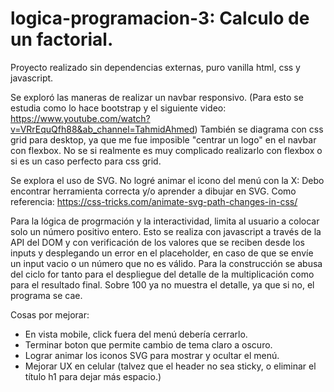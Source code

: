 # logica-programacion-3: Calculo de un factorial.

Proyecto realizado sin dependencias externas, puro vanilla html, css y javascript.

Se exploró las maneras de realizar un navbar responsivo. (Para esto se estudia como lo hace bootstrap y el siguiente video: https://www.youtube.com/watch?v=VRrEquQfh88&ab_channel=TahmidAhmed) También se diagrama con css grid para desktop, ya que me fue imposible "centrar un logo" en el navbar con flexbox. No se si realmente es muy complicado realizarlo con flexbox o si es un caso perfecto para css grid.

Se explora el uso de SVG. No logré animar el icono del menú con la X: Debo encontrar herramienta correcta y/o aprender a dibujar en SVG.
Como referencia: https://css-tricks.com/animate-svg-path-changes-in-css/

Para la lógica de progrmación y la interactividad, limita al usuario a colocar solo un número positivo entero. Esto se realiza con javascript a través de la API del DOM y con verificación de los valores que se reciben desde los inputs y desplegando un error en el placeholder, en caso de que se envíe un input vacio o un número que no es válido. Para la construcción se abusa del ciclo for tanto para el despliegue del detalle de la multiplicación como para el resultado final. Sobre 100 ya no muestra el detalle, ya que si no, el programa se cae.

Cosas por mejorar: 
* En vista mobile, click fuera del menú debería cerrarlo.
* Terminar boton que permite cambio de tema claro a oscuro.
* Lograr animar los iconos SVG para mostrar y ocultar el menú.
* Mejorar UX en celular (talvez que el header no sea sticky, o eliminar el título h1 para dejar más espacio.)
